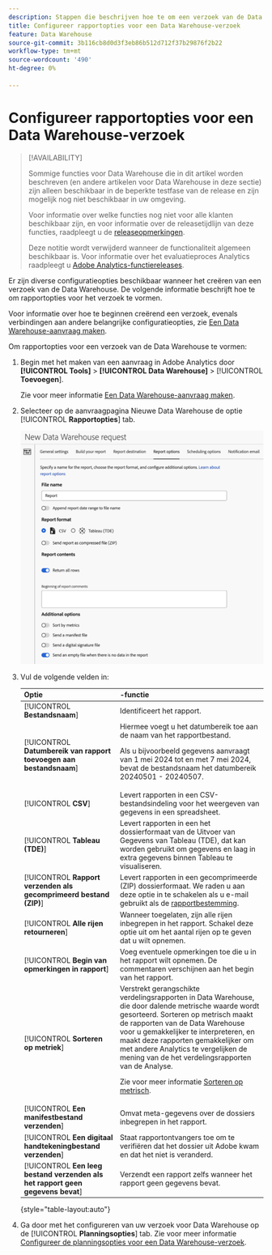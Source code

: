 ```yaml
---
description: Stappen die beschrijven hoe te om een verzoek van de Data Warehouse tot stand te brengen.
title: Configureer rapportopties voor een Data Warehouse-verzoek
feature: Data Warehouse
source-git-commit: 3b116cb8d0d3f3eb86b512d712f37b29876f2b22
workflow-type: tm+mt
source-wordcount: '490'
ht-degree: 0%

---
```


# Configureer rapportopties voor een Data Warehouse-verzoek

>[!AVAILABILITY]
>
>Sommige functies voor Data Warehouse die in dit artikel worden beschreven (en andere artikelen voor Data Warehouse in deze sectie) zijn alleen beschikbaar in de beperkte testfase van de release en zijn mogelijk nog niet beschikbaar in uw omgeving.
>
>Voor informatie over welke functies nog niet voor alle klanten beschikbaar zijn, en voor informatie over de releasetijdlijn van deze functies, raadpleegt u de [releaseopmerkingen](/help/release-notes/latest.md).
>
>Deze notitie wordt verwijderd wanneer de functionaliteit algemeen beschikbaar is. Voor informatie over het evaluatieproces Analytics raadpleegt u [Adobe Analytics-functiereleases](/help/release-notes/releases.md).

Er zijn diverse configuratieopties beschikbaar wanneer het creëren van een verzoek van de Data Warehouse. De volgende informatie beschrijft hoe te om rapportopties voor het verzoek te vormen.

Voor informatie over hoe te beginnen creërend een verzoek, evenals verbindingen aan andere belangrijke configuratieopties, zie [Een Data Warehouse-aanvraag maken](/help/export/data-warehouse/create-request/t-dw-create-request.md).

Om rapportopties voor een verzoek van de Data Warehouse te vormen:

1. Begin met het maken van een aanvraag in Adobe Analytics door **[!UICONTROL Tools]** > **[!UICONTROL Data Warehouse]** > [!UICONTROL **Toevoegen**].

   Zie voor meer informatie [Een Data Warehouse-aanvraag maken](/help/export/data-warehouse/create-request/t-dw-create-request.md).

1. Selecteer op de aanvraagpagina Nieuwe Data Warehouse de optie [!UICONTROL **Rapportopties**] tab.

   ![Tabblad Doel rapporteren](assets/dw-report-options.png) <!-- update screenshot to include Sort by metrics -->

1. Vul de volgende velden in:

   | Optie | -functie |
   |---------|----------|
   | [!UICONTROL **Bestandsnaam**] | Identificeert het rapport. |
   | [!UICONTROL **Datumbereik van rapport toevoegen aan bestandsnaam**] | Hiermee voegt u het datumbereik toe aan de naam van het rapportbestand. <p>Als u bijvoorbeeld gegevens aanvraagt van 1 mei 2024 tot en met 7 mei 2024, bevat de bestandsnaam het datumbereik 20240501 - 20240507.</p> |
   | [!UICONTROL **CSV**] | Levert rapporten in een CSV-bestandsindeling voor het weergeven van gegevens in een spreadsheet. |
   | [!UICONTROL **Tableau (TDE)**] | Levert rapporten in een het dossierformaat van de Uitvoer van Gegevens van Tableau (TDE), dat kan worden gebruikt om gegevens en laag in extra gegevens binnen Tableau te visualiseren. |
   | [!UICONTROL **Rapport verzenden als gecomprimeerd bestand (ZIP)**] | Levert rapporten in een gecomprimeerde (ZIP) dossierformaat. We raden u aan deze optie in te schakelen als u e-mail gebruikt als de [rapportbestemming](/help/export/data-warehouse/create-request/dw-request-report-destinations.md). |
   | [!UICONTROL **Alle rijen retourneren**] | Wanneer toegelaten, zijn alle rijen inbegrepen in het rapport. Schakel deze optie uit om het aantal rijen op te geven dat u wilt opnemen. |
   | [!UICONTROL **Begin van opmerkingen in rapport**] | Voeg eventuele opmerkingen toe die u in het rapport wilt opnemen. De commentaren verschijnen aan het begin van het rapport. |
   | [!UICONTROL **Sorteren op metriek**] | Verstrekt gerangschikte verdelingsrapporten in Data Warehouse, die door dalende metrische waarde wordt gesorteerd. Sorteren op metrisch maakt de rapporten van de Data Warehouse voor u gemakkelijker te interpreteren, en maakt deze rapporten gemakkelijker om met andere Analytics te vergelijken de mening van de het verdelingsrapporten van de Analyse.<p>Zie voor meer informatie [Sorteren op metrisch](/help/export/data-warehouse/sorting-by-metric.md).</p> |
   | [!UICONTROL **Een manifestbestand verzenden**] | Omvat meta-gegevens over de dossiers inbegrepen in het rapport.<!-- What kind of metadata is included in the manifest file? --> |
   | [!UICONTROL **Een digitaal handtekeningbestand verzenden**] | Staat rapportontvangers toe om te verifiëren dat het dossier uit Adobe kwam en dat het niet is veranderd. |
   | [!UICONTROL **Een leeg bestand verzenden als het rapport geen gegevens bevat**] | Verzendt een rapport zelfs wanneer het rapport geen gegevens bevat. |

   {style="table-layout:auto"}

1. Ga door met het configureren van uw verzoek voor Data Warehouse op de [!UICONTROL **Planningsopties**] tab. Zie voor meer informatie [Configureer de planningsopties voor een Data Warehouse-verzoek](/help/export/data-warehouse/create-request/dw-request-scheduling.md).